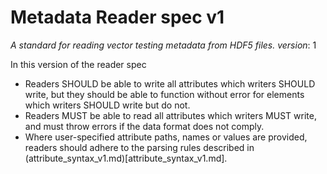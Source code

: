 # Metadata Reader spec v1
_A standard for reading vector testing metadata from HDF5 files._
_version_: 1

In this version of the reader spec

* Readers SHOULD be able to write all attributes which writers SHOULD write, but they should be able
  to function without error for elements which writers SHOULD write but do not.
* Readers MUST be able to read all attributes which writers MUST write, and must throw errors if the
  data format does not comply.
* Where user-specified attribute paths, names or values are provided, readers should adhere to the
  parsing rules described in (attribute_syntax_v1.md)[attribute_syntax_v1.md].